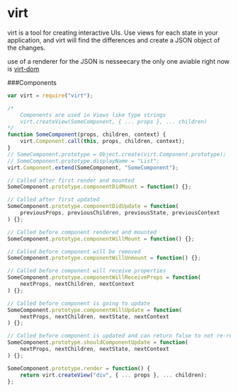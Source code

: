 virt
======

virt is a tool for creating interactive UIs. Use views for each state in your application, and virt will find the differences and create a JSON object of the changes.

use of a renderer for the JSON is nesseecary the only one aviable right now is [virt-dom](https://github.com/nathanfaucett/virt-dom)


###Components
```javascript
var virt = require("virt");

/*
    Components are used in Views like type strings
    virt.createView(SomeComponent, { ... props }, ... children)
*/
function SomeComponent(props, children, context) {
    virt.Component.call(this, props, children, context);
}
// SomeComponent.prototype = Object.create(virt.Component.prototype);
// SomeComponent.prototype.displayName = "List";
virt.Component.extend(SomeComponent, "SomeComponent");

// Called after first render and mounted
SomeComponent.prototype.componentDidMount = function() {};

// Called after first updated
SomeComponent.prototype.componentDidUpdate = function(
    previousProps, previousChildren, previousState, previousContext
) {};

// Called before component rendered and mounted
SomeComponent.prototype.componentWillMount = function() {};

// Called before component will be removed
SomeComponent.prototype.componentWillUnmount = function() {};

// Called before component will receive properties
SomeComponent.prototype.componentWillReceiveProps = function(
    nextProps, nextChildren, nextContext
) {};

// Called before component is going to update
SomeComponent.prototype.componentWillUpdate = function(
    nextProps, nextChildren, nextState, nextContext
) {};

// Called before component is updated and can return false to not re-render
SomeComponent.prototype.shouldComponentUpdate = function(
    nextProps, nextChildren, nextState, nextContext
) {};

SomeComponent.prototype.render = function() {
    return virt.createView("div", { ... props }, ... children);
};
```
